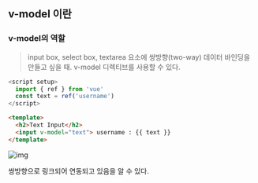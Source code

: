 ## v-model 이란

### v-model의 역할
> input box, select box, textarea 요소에 쌍방향(two-way) 데이터 바인딩을 만들고 싶을 때. v-model 디렉티브를 사용할 수 있다. 

```js
<script setup>
  import { ref } from 'vue'
  const text = ref('username')
</script>
```
```html
<template>
  <h2>Text Input</h2>
  <input v-model="text"> username : {{ text }}
</template>
```
![img](https://github.com/jinjucha/jinjucha.github.io/assets/46393932/5fb8caab-dc29-4c9e-b03e-4638372217b9)


쌍방향으로 링크되어 연동되고 있음을 알 수 있다.
